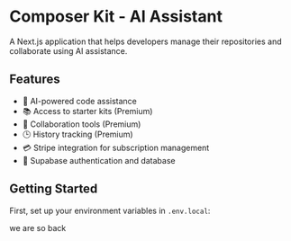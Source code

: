# Composer Kit - AI Assistant

A Next.js application that helps developers manage their repositories and collaborate using AI assistance.

## Features

- 🤖 AI-powered code assistance
- 📚 Access to starter kits (Premium)
- 👥 Collaboration tools (Premium)
- 🕒 History tracking (Premium)
- 💳 Stripe integration for subscription management
- 🔐 Supabase authentication and database

## Getting Started

First, set up your environment variables in `.env.local`:

we are so back

